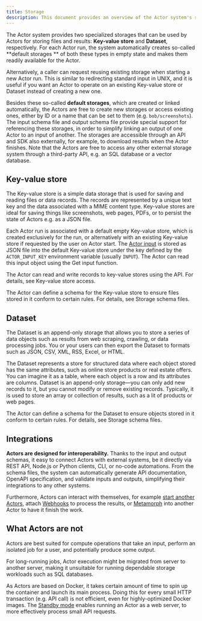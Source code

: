 ```yaml
---
title: Storage
description: This document provides an overview of the Actor system's specialized storage options, including Key-value stores and Datasets, and their integration and usage within various applications.
---
```


The Actor system provides two specialized storages that can be used by Actors for storing files and results: **Key-value
store** and **Dataset**, respectively. For each Actor run, the system automatically creates so-called **default storages
** of both these types in empty state and makes them readily available for the Actor.

Alternatively, a caller can request reusing existing storage when starting a new Actor run. This is similar to
redirecting standard input in UNIX, and it is useful if you want an Actor to operate on an existing Key-value store or
Dataset instead of creating a new one.

<!-- TODO: The above feature is not implemented yet -->

Besides these so-called **default storages**, which are created or linked automatically, the Actors are free to create
new storages or access existing ones, either by ID or a name that can be set to them (e.g. `bob/screenshots`).
The input schema file and output schema file provide special support for referencing these storages, in order to
simplify linking an output of one Actor to an input of another. The storages are accessible through an API and SDK also
externally, for example, to download results when the Actor finishes. Note that the Actors are free to access any other
external storage system through a third-party API, e.g. an SQL database or a vector database.

## Key-value store

The Key-value store is a simple data storage that is used for saving and reading files or data records. The records are
represented by a unique text key and the data associated with a MIME content type. Key-value stores are ideal for saving
things like screenshots, web pages, PDFs, or to persist the state of Actors e.g. as a JSON file.

Each Actor run is associated with a default empty Key-value store, which is created exclusively for the run, or
alternatively with an existing Key-value store if requested by the user on Actor start. The [Actor input](input) is
stored as JSON file into the default Key-value store under the key defined by the `ACTOR_INPUT_KEY` environment
variable (usually `INPUT`). The Actor can read this input object using the Get input function.

The Actor can read and write records to key-value stores using the API. For details,
see Key-value store access.

The Actor can define a schema for the Key-value store to ensure files stored in it conform to certain rules. For
details, see Storage schema files.

## Dataset

The Dataset is an append-only storage that allows you to store a series of data objects such as results from web
scraping, crawling, or data processing jobs. You or your users can then export the Dataset to formats such as JSON, CSV,
XML, RSS, Excel, or HTML.

The Dataset represents a store for structured data where each object stored has the same attributes, such as online
store products or real estate offers. You can imagine it as a table, where each object is a row and its attributes are
columns. Dataset is an append-only storage—you can only add new records to it, but you cannot modify or remove existing
records. Typically, it is used to store an array or collection of results, such as a lit of products or web pages.

The Actor can define a schema for the Dataset to ensure objects stored in it conform to certain rules. For details,
see Storage schema files.

## Integrations

**Actors are designed for interoperability.** Thanks to the input and output schemas, it easy to connect Actors with
external systems, be it directly via REST API, Node.js or Python clients, CLI, or no-code automations. From the schema
files, the system can automatically generate API documentation, OpenAPI specification, and validate inputs and outputs,
simplifying their integrations to any other systems.

Furthermore, Actors can interact with themselves, for example [start another Actors](#start-another-actor),
attach [Webhooks](#attach-webhook-to-an-actor-run) to process the results, or [Metamorph](#metamorph) into another Actor
to have it finish the work.

## What Actors are not

Actors are best suited for compute operations that take an input, perform an isolated job for a user, and potentially
produce some output.

For long-running jobs, Actor execution might be migrated from server to another server, making it unsuitable for running
dependable storage workloads such as SQL databases.

As Actors are based on Docker, it takes certain amount of time to spin up the container and launch its main process.
Doing this for every small HTTP transaction (e.g. API call) is not efficient, even for highly-optimized Docker images.
The [Standby mode](#standby-mode) enables running an Actor as a web server, to more effectively process small API
requests.
